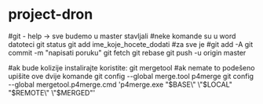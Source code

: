 # project-dron

#git - help -> sve budemo u master stavljali
#neke komande su u word datoteci
git status
git add ime_koje_hocete_dodati 
#za sve je
#git add -A
git commit -m "napisati poruku"
git fetch
git rebase
git push -u origin master

#ak bude kolizije instalirajte koristite:
git mergetool
#ak nemate to podešeno upišite ove dvije komande
git config --global merge.tool p4merge
git config --global mergetool.p4merge.cmd 'p4merge.exe \"$BASE\" \"$LOCAL\" \"$REMOTE\" \"$MERGED\"'
